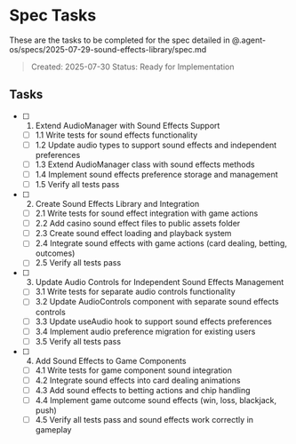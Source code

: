 # Spec Tasks

These are the tasks to be completed for the spec detailed in @.agent-os/specs/2025-07-29-sound-effects-library/spec.md

> Created: 2025-07-30
> Status: Ready for Implementation

## Tasks

- [ ] 1. Extend AudioManager with Sound Effects Support
  - [ ] 1.1 Write tests for sound effects functionality
  - [ ] 1.2 Update audio types to support sound effects and independent preferences
  - [ ] 1.3 Extend AudioManager class with sound effects methods
  - [ ] 1.4 Implement sound effects preference storage and management
  - [ ] 1.5 Verify all tests pass

- [ ] 2. Create Sound Effects Library and Integration
  - [ ] 2.1 Write tests for sound effect integration with game actions
  - [ ] 2.2 Add casino sound effect files to public assets folder
  - [ ] 2.3 Create sound effect loading and playback system
  - [ ] 2.4 Integrate sound effects with game actions (card dealing, betting, outcomes)
  - [ ] 2.5 Verify all tests pass

- [ ] 3. Update Audio Controls for Independent Sound Effects Management
  - [ ] 3.1 Write tests for separate audio controls functionality
  - [ ] 3.2 Update AudioControls component with separate sound effects controls
  - [ ] 3.3 Update useAudio hook to support sound effects preferences
  - [ ] 3.4 Implement audio preference migration for existing users
  - [ ] 3.5 Verify all tests pass

- [ ] 4. Add Sound Effects to Game Components
  - [ ] 4.1 Write tests for game component sound integration
  - [ ] 4.2 Integrate sound effects into card dealing animations
  - [ ] 4.3 Add sound effects to betting actions and chip handling
  - [ ] 4.4 Implement game outcome sound effects (win, loss, blackjack, push)
  - [ ] 4.5 Verify all tests pass and sound effects work correctly in gameplay